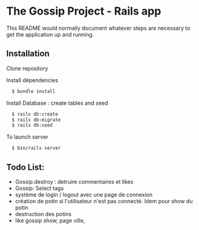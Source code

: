 # The Gossip Project - Rails app

This README would normally document whatever steps are necessary to get the
application up and running.

## Installation

Clone repository

Install dépendencies

```bash
  $ bundle install
```

Install Database : create tables and seed

```bash
  $ rails db:create
  $ rails db:migrate
  $ rails db:seed
```

To launch server

```bash
  $ bin/rails server
```

## Todo List:

- Gossip.destroy : detruire commentaires et likes
- Gossip: Select tags
- système de login / logout avec une page de connexion
- création de potin si l'utilisateur n'est pas connecté. Idem pour show du potin
- destruction des potins
- like gossip show, page ville, 
